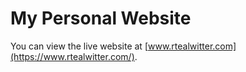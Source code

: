 # My Personal Website

You can view the live website at [www.rtealwitter.com](https://www.rtealwitter.com/).
